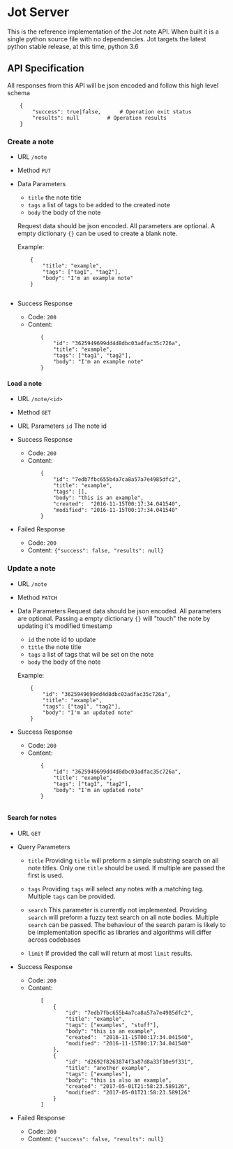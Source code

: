 # Jot Server

This is the reference implementation of the Jot note API.
When built it is a single python source file with no dependencies.
Jot targets the latest python stable release, at this time, python 3.6


## API Specification

All responses from this API will be json encoded and follow this high level schema
```
	{
		"success": true|false,		# Operation exit status
		"results": null			# Operation results
	}
```
### Create a note

*	URL
	`/note`

*	Method
	`PUT`

*	Data Parameters
	*	`title` the note title
	*	`tags`	a list of tags to be added to the created note
	*	`body`	the body of the note
	
	
	Request data should be json encoded.
	All parameters are optional. 
	A empty dictionary `{}` can be used to create a blank note.
	
	Example:
	```
		{
			"title": "example",
			"tags":	["tag1", "tag2"],
			"body": "I'm an example note"
		}
		
	```
*	Success Response
	*	Code: `200`
	*	Content:
		```
			{
				"id": "3625949699dd4d8dbc03adfac35c726a",
				"title": "example",
				"tags":	["tag1", "tag2"],
				"body": "I'm an example note"
			}

		```

#### Load a note

*	URL
	`/note/<id>`

*	Method
	`GET`

*	URL Parameters
		`id`	The note id

*	Success Response
	*	Code: `200`
	*	Content: 
		```
			{
				"id": "7edb7fbc655b4a7ca8a57a7e4985dfc2", 
				"title": "example", 
				"tags": [], 
				"body": "this is an example", 
				"created": 	"2016-11-15T00:17:34.041540", 
				"modified": "2016-11-15T00:17:34.041540"
			}

		```

*	Failed Response
	*	Code: `200`
	*	Content: `{"success": false, "results": null}`

### Update a note

*	URL
	`/note`

*	Method
	`PATCH`

*	Data Parameters
	Request data should be json encoded.
	All parameters are optional. 
	Passing a empty dictionary `{}` will "touch" the note by updating it's modified timestamp
	*	`id`	the note id to update
	*	`title` the note title
	*	`tags`	a list of tags that wil be set on the note
	*	`body`	the body of the note
	
	Example:
	```
		{
			"id": "3625949699dd4d8dbc03adfac35c726a",
			"title": "example",
			"tags":	["tag1", "tag2"],
			"body": "I'm an updated note"
		}

	```

*	Success Response
	*	Code: `200`
	*	Content:
		```
			{
				"id": "3625949699dd4d8dbc03adfac35c726a",
				"title": "example",
				"tags":	["tag1", "tag2"],
				"body": "I'm an updated note"
			}
			
		```

#### Search for notes

*	URL
	`GET`

*	Query Parameters
	*	`title`
		Providing `title` will preform 
		a simple substring search on all note titles.
		Only one `title` should be used.
		If multiple are passed the first is used.
	
	*	`tags`
		Providing `tags` will select any notes with a matching tag.
		Multiple `tags` can be provided.

	*	`search`
		This parameter is currently not implemented.
		Providing `search` will preform a fuzzy text search on all note bodies.
		Multiple `search` can be passed.
		The behaviour of the search param is likely to be implementation specific 
		as libraries and algorithms will differ across codebases

	*	`limit`
		If provided the call will return at most `limit` results.


*	Success Response
	*	Code: `200`
	*	Content: 
		```
			[
				{
					"id": "7edb7fbc655b4a7ca8a57a7e4985dfc2", 
					"title": "example", 
					"tags": ["examples", "stuff"], 
					"body": "this is an example", 
					"created": 	"2016-11-15T00:17:34.041540", 
					"modified": "2016-11-15T00:17:34.041540"
				},
				{
					"id": "d2692f8263874f3a87d8a33f10e9f331", 
					"title": "another example", 
					"tags": ["examples"], 
					"body": "this is also an example",
					"created": "2017-05-01T21:58:23.589126", 
					"modified": "2017-05-01T21:58:23.589126"
				}
			]

		```

*	Failed Response
	*	Code: `200`
	*	Content: `{"success": false, "results": null}`
